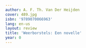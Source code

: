 ```yaml
---
author: A. F. Th. Van Der Heijden
cover: 489.jpg
isbn: '9789070066963'
lang: en-us
layout: review
title: 'Weerborstels: Een novelle'
year: 0
---
```


